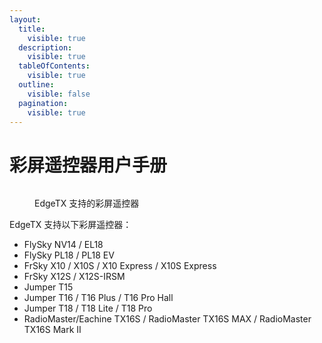 ```yaml
---
layout:
  title:
    visible: true
  description:
    visible: true
  tableOfContents:
    visible: true
  outline:
    visible: false
  pagination:
    visible: true
---
```


# 彩屏遥控器用户手册

<figure><img src="//edgetx-static.zkl2333.com/colorradios.png" alt=""><figcaption><p>EdgeTX 支持的彩屏遥控器</p></figcaption></figure>

EdgeTX 支持以下彩屏遥控器：

* FlySky NV14 / EL18
* FlySky PL18 / PL18 EV
* FrSky X10 / X10S / X10 Express / X10S Express
* FrSky X12S / X12S-IRSM
* Jumper T15
* Jumper T16 / T16 Plus / T16 Pro Hall
* Jumper T18 / T18 Lite / T18 Pro
* RadioMaster/Eachine TX16S / RadioMaster TX16S MAX / RadioMaster TX16S Mark II
